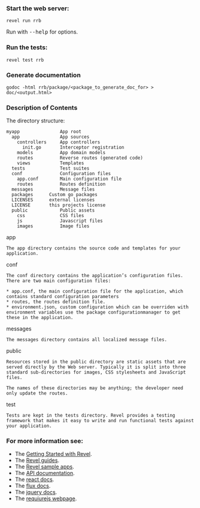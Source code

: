 ### Start the web server:

    revel run rrb

   Run with <tt>--help</tt> for options.
   
### Run the tests:

    revel test rrb
	 
### Generate documentation

    godoc -html rrb/package/<package_to_generate_doc_for> > doc/<output.html>

### Description of Contents

The directory structure:

    myapp               App root
      app               App sources
        controllers     App controllers
          init.go       Interceptor registration
        models          App domain models
        routes          Reverse routes (generated code)
        views           Templates
      tests             Test suites
      conf              Configuration files
        app.conf        Main configuration file
        routes          Routes definition
      messages          Message files
      packages		Custom go packages
      LICENSES		external licenses
      LICENSE		this projects license
      public            Public assets
        css             CSS files
        js              Javascript files
        images          Image files

app

    The app directory contains the source code and templates for your application.

conf

    The conf directory contains the application’s configuration files. There are two main configuration files:

    * app.conf, the main configuration file for the application, which contains standard configuration parameters
    * routes, the routes definition file.
    * environment.json, custom configuration which can be overriden with environment variables use the package configurationmanager to get these in the application.


messages

    The messages directory contains all localized message files.

public

    Resources stored in the public directory are static assets that are served directly by the Web server. Typically it is split into three standard sub-directories for images, CSS stylesheets and JavaScript files.

    The names of these directories may be anything; the developer need only update the routes.

test

    Tests are kept in the tests directory. Revel provides a testing framework that makes it easy to write and run functional tests against your application.

### For more information see:
* The [Getting Started with Revel](http://revel.github.io/tutorial/index.html).
* The [Revel guides](http://revel.github.io/manual/index.html).
* The [Revel sample apps](http://revel.github.io/samples/index.html).
* The [API documentation](http://revel.github.io/docs/godoc/index.html).
* The [react docs](http://facebook.github.io/react/docs/getting-started.html).
* The [flux docs](http://facebook.github.io/flux/docs/overview.html).
* The [jquery docs](http://api.jquery.com/).
* The [requiurejs webpage](http://requirejs.org/).
